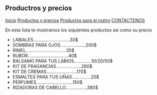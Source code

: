 ## Productros y precios

[Inicio](index.md)  [Productos y precios](PRECIOS.md)  [Productos para el rostro](PRODUCTOS-DE-BELLEZA-PARA-EL-ROSTRO.md)  [CONTACTENOS](contacto.md)


En esta lista te mostramos los siquientes productos asi como su precio

- LABIALES.............................30$
- SOMBRAS PARA OJOS....................200$
- RIMEL................................35$
- RUBOR................................40$
- BALSAMO PARA TUS LABIOS..............10$/20$/50$ 
- KIT DE FRAGANCIAS....................280$
- KIT DE CREMAS........................170$
- ESMALTES PARA TUS UÑAS...............25$
- PERFUMES.............................150$
- RIZADORAS DE CABELLO.................380$
